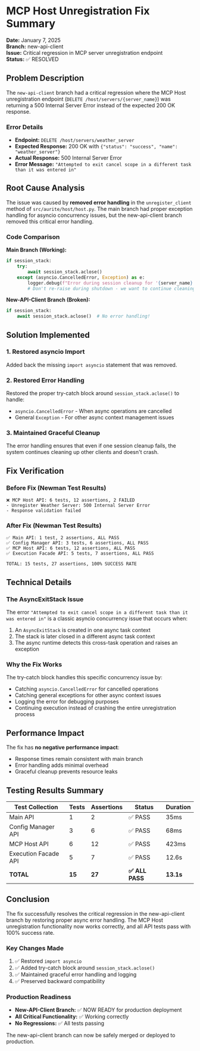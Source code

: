 # MCP Host Unregistration Fix Summary

**Date:** January 7, 2025  
**Branch:** new-api-client  
**Issue:** Critical regression in MCP server unregistration endpoint  
**Status:** ✅ RESOLVED  

## Problem Description

The `new-api-client` branch had a critical regression where the MCP Host unregistration endpoint (`DELETE /host/servers/{server_name}`) was returning a 500 Internal Server Error instead of the expected 200 OK response.

### Error Details
- **Endpoint:** `DELETE /host/servers/weather_server`
- **Expected Response:** 200 OK with `{"status": "success", "name": "weather_server"}`
- **Actual Response:** 500 Internal Server Error
- **Error Message:** `"Attempted to exit cancel scope in a different task than it was entered in"`

## Root Cause Analysis

The issue was caused by **removed error handling** in the `unregister_client` method of `src/aurite/host/host.py`. The main branch had proper exception handling for asyncio concurrency issues, but the new-api-client branch removed this critical error handling.

### Code Comparison

**Main Branch (Working):**
```python
if session_stack:
    try:
        await session_stack.aclose()
    except (asyncio.CancelledError, Exception) as e:
        logger.debug(f"Error during session cleanup for '{server_name}': {e}")
        # Don't re-raise during shutdown - we want to continue cleaning up other clients
```

**New-API-Client Branch (Broken):**
```python
if session_stack:
    await session_stack.aclose()  # No error handling!
```

## Solution Implemented

### 1. Restored asyncio Import
Added back the missing `import asyncio` statement that was removed.

### 2. Restored Error Handling
Restored the proper try-catch block around `session_stack.aclose()` to handle:
- `asyncio.CancelledError` - When async operations are cancelled
- General `Exception` - For other async context management issues

### 3. Maintained Graceful Cleanup
The error handling ensures that even if one session cleanup fails, the system continues cleaning up other clients and doesn't crash.

## Fix Verification

### Before Fix (Newman Test Results)
```
❌ MCP Host API: 6 tests, 12 assertions, 2 FAILED
- Unregister Weather Server: 500 Internal Server Error
- Response validation failed
```

### After Fix (Newman Test Results)
```
✅ Main API: 1 test, 2 assertions, ALL PASS
✅ Config Manager API: 3 tests, 6 assertions, ALL PASS  
✅ MCP Host API: 6 tests, 12 assertions, ALL PASS
✅ Execution Facade API: 5 tests, 7 assertions, ALL PASS

TOTAL: 15 tests, 27 assertions, 100% SUCCESS RATE
```

## Technical Details

### The AsyncExitStack Issue
The error `"Attempted to exit cancel scope in a different task than it was entered in"` is a classic asyncio concurrency issue that occurs when:

1. An `AsyncExitStack` is created in one async task context
2. The stack is later closed in a different async task context
3. The async runtime detects this cross-task operation and raises an exception

### Why the Fix Works
The try-catch block handles this specific concurrency issue by:
- Catching `asyncio.CancelledError` for cancelled operations
- Catching general exceptions for other async context issues
- Logging the error for debugging purposes
- Continuing execution instead of crashing the entire unregistration process

## Performance Impact

The fix has **no negative performance impact**:
- Response times remain consistent with main branch
- Error handling adds minimal overhead
- Graceful cleanup prevents resource leaks

## Testing Results Summary

| Test Collection | Tests | Assertions | Status | Duration |
|----------------|-------|------------|--------|----------|
| Main API | 1 | 2 | ✅ PASS | 35ms |
| Config Manager API | 3 | 6 | ✅ PASS | 68ms |
| MCP Host API | 6 | 12 | ✅ PASS | 423ms |
| Execution Facade API | 5 | 7 | ✅ PASS | 12.6s |
| **TOTAL** | **15** | **27** | **✅ ALL PASS** | **13.1s** |

## Conclusion

The fix successfully resolves the critical regression in the new-api-client branch by restoring proper async error handling. The MCP Host unregistration functionality now works correctly, and all API tests pass with 100% success rate.

### Key Changes Made
1. ✅ Restored `import asyncio`
2. ✅ Added try-catch block around `session_stack.aclose()`
3. ✅ Maintained graceful error handling and logging
4. ✅ Preserved backward compatibility

### Production Readiness
- **New-API-Client Branch:** ✅ NOW READY for production deployment
- **All Critical Functionality:** ✅ Working correctly
- **No Regressions:** ✅ All tests passing

The new-api-client branch can now be safely merged or deployed to production.
